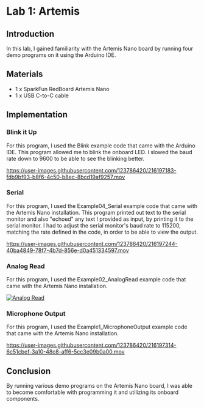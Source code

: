 # Lab 1: Artemis

## Introduction

In this lab, I gained familiarity with the Artemis Nano board by running four demo programs on it using the Arduino IDE.

## Materials

- 1 x SparkFun RedBoard Artemis Nano
- 1 x USB C-to-C cable

## Implementation

### Blink it Up

For this program, I used the Blink example code that came with the Arduino IDE. This program allowed me to blink the onboard LED. I slowed the baud rate down to 9600 to be able to see the blinking better.



https://user-images.githubusercontent.com/123786420/216197183-fdb9bf93-b8f6-4c50-b8ec-8bcd19af9257.mov



### Serial

For this program, I used the Example04_Serial example code that came with the Artemis Nano installation. This program printed out text to the serial monitor and also "echoed" any text I provided as input, by printing it to the serial monitor. I had to adjust the serial monitor's baud rate to 115200, matching the rate defined in the code, in order to be able to view the output.


https://user-images.githubusercontent.com/123786420/216197244-40ba4849-78f7-4b7d-856e-d0a451334597.mov



### Analog Read

For this program, I used the Example02_AnalogRead example code that came with the Artemis Nano installation. 

[![Analog Read](https://img.youtube.com/vi/ULwuDB3LZps/0.jpg)](https://www.youtube.com/watch?v=ULwuDB3LZps "Analog Read")

### Microphone Output

For this program, I used the Example1_MicrophoneOutput example code that came with the Artemis Nano installation.


https://user-images.githubusercontent.com/123786420/216197314-6c51cbef-3a10-48c8-aff6-5cc3e09b0a00.mov



## Conclusion

By running various demo programs on the Artemis Nano board, I was able to become comfortable with programming it and utilizing its onboard components. 
